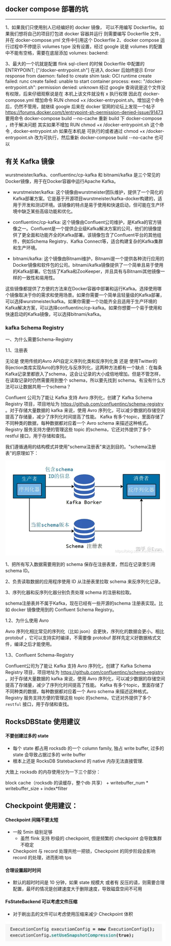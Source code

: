 ## docker compose 部署的坑
___
1、如果我们只使用别人已经编好的 docker 镜像， 可以不用编写 Dockerfile。如果我们想将自己的项目打包进 docker 容器并运行
则需要编写 Dockerfile 文件，并在 docker-compose.yml 文件中引用这个 Dockerfile 
2、docker compose 运行过程中不停提示 volumes type 没有设置，经过 google 说是 volumes 的配置中不能有空格，需要在底层添加
volumes:
  backend:

3、最大的一个坑就是配置 flink sql-client 的时候 Dockerfile 中配置的 ENTRYPOINT; ["/docker-entrypoint.sh"] 在进入 docker 后始终提示 Error response from daemon: failed to create shim task: OCI runtime create failed: runc create failed: unable to start container process: exec: "/docker-entrypoint.sh": permission denied: unknown
经过 google 查询说是这个文件没有权限，后来仔细观察说是在 本机上该文件就没有 x 执行权限
因此在 docker-compose.yml 增加命令 RUN chmod +x /docker-entrypoint.sh。增加这个命令后，仍然不管用，就继续 google
后来在 docker 官网的论坛上发现一个帖子 https://forums.docker.com/t/entrypoint-sh-permission-denied-issue/91473
要用命令 docker-compose build --no-cache 重新 build 下 docker-compose ，终于解决问题
其实如果不增加   RUN chmod +x /docker-entrypoint.sh 这个命令 , docker-entrypoint.sh 如果在本机是 可执行的或者通过 chmod +x /docker-entrypoint.sh 改为可执行，然后重新 docker-compose build --no-cache 也可以


## 有关 Kafka 镜像

wurstmeister/kafka、confluentinc/cp-kafka 和 bitnami/kafka 是三个常见的Docker镜像，用于在Docker容器中运行Apache Kafka。

* wurstmeister/kafka: 这个镜像由wurstmeister团队维护，提供了一个简化的Kafka部署方案。它是基于开源项目wurstmeister/kafka-docker构建的，适用于开发和测试环境。该镜像的特点是易于使用和快速启动，但可能在生产环境中缺乏某些高级功能和优化。

* confluentinc/cp-kafka: 这个镜像由Confluent公司维护，是Kafka的官方镜像之一。Confluent是一个提供企业级Kafka解决方案的公司，他们的镜像提供了更全面和功能齐全的Kafka部署。该镜像包含了Confluent平台的其他组件，例如Schema Registry、Kafka Connect等，适合构建复杂的Kafka集群和生产环境。

* bitnami/kafka: 这个镜像由Bitnami维护，Bitnami是一个提供各种流行应用的Docker镜像和软件包的公司。bitnami/kafka镜像提供了一个简单且易于使用的Kafka部署。它包括了Kafka和ZooKeeper，并且具有与Bitnami其他镜像一样的一致性和易用性。

这些镜像都提供了方便的方法来在Docker容器中部署和运行Kafka。选择使用哪个镜像取决于你的需求和使用场景。如果你需要一个简单且轻量级的Kafka部署，可以选择wurstmeister/kafka。如果你需要一个功能齐全且适用于生产环境的Kafka解决方案，可以选择confluentinc/cp-kafka。如果你想要一个易于使用和快速启动的Kafka镜像，可以选择bitnami/kafka。

### kafka Schema Registry
一、为什么需要Schema-Registry

1.1、注册表

无论是 使用传统的Avro API自定义序列化类和反序列化类 还是 使用Twitter的Bijection类库实现Avro的序列化与反序列化，这两种方法都有一个缺点：在每条Kafka记录里都嵌入了schema，这会让记录的大小成倍地增加。但是不管怎样，在读取记录时仍然需要用到整个 schema，所以要先找到 schema。有没有什么方法可以让数据共用一个schema？

Confluent 公司为了能让 Kafka 支持 Avro 序列化，创建了 Kafka Schema Registry 项目，项目地址为 https://github.com/confluentinc/schema-registry 。对于存储大量数据的 kafka 来说，使用 Avro 序列化，可以减少数据的存储空间提高了存储量，减少了序列化时间提高了性能。 Kafka 有多个topic，里面存储了不同种类的数据，每种数据都对应着一个 Avro schema 来描述这种格式。Registry 服务支持方便的管理这些 topic 的schema，它还对外提供了多个 restful 接口，用于存储和查找。


我们遵循通用的结构模式并使用"schema注册表"来达到目的。"schema注册表"的原理如下：

![schema-registry原理](../src/main/resources/imgs/kafka-schema-registry.png)

1、把所有写入数据需要用到的 schema 保存在注册表里，然后在记录里引用 schema ID。

2、负责读取数据的应用程序使用 ID 从注册表里拉取 schema 来反序列化记录。

3、序列化器和反序列化器分别负责处理 schema 的注册和拉取。

schema注册表并不属于Kafka，现在已经有一些开源的schema 注册表实现。比如 docker 镜像使用到的 Confluent Schema Registry。



1.2、为什么使用 Avro

Avro 序列化相比常见的序列化（比如 json）会更快，序列化的数据会更小。相比 protobuf ，它可以支持实时编译，不需要像 protobuf 那样先定义好数据格式文件，编译之后才能使用。



1.3、Confluent Schema-Registry

Confluent公司为了能让 Kafka 支持 Avro 序列化，创建了 Kafka Schema Registry 项目，项目地址为 https://github.com/confluentinc/schema-registry 。对于存储大量数据的 kafka 来说，使用 Avro 序列化，可以减少数据的存储空间提高了存储量，减少了序列化时间提高了性能。 Kafka 有多个topic，里面存储了不同种类的数据，每种数据都对应着一个 Avro schema 来描述这种格式。Registry 服务支持方便的管理这些 topic 的schema，它还对外提供了多个 `restful` 接口，用于存储和查找。


## RocksDBState 使用建议

#### 不要创建过多的 state

* 每个 state 都占用 rocksdb 的一个 column family, 独占 write buffer, 过多的 state 会导致占据过多的 write buffer
* 根本上还是 RocksDB Statebackend 的 native 内存无法直接管理.

大致上 rocksdb 的内存使用分为一下三个部分：

block cache（rocksdb 的读缓存，整个db 共享） + writebuffer_num * writebuffer_size + index*filter

## Checkpoint 使用建议：

#### Checkpoint 间隔不要太短

* 一般 5min 级别足够
  * 虽然 flink 支持 秒级的 checkpoint, 但是频繁的 checkpoint 会导致集群不稳定
* Checkpoint 与 record 处理共抢一把锁，Checkpoint 的同步阶段会影响 record 的处理，进而影响 tps 

#### 合理设置超时时间

* 默认的超时时间是 10 分钟，如果 state 规模大 或者有 反压的请，则需要合理配置，最坏的情况是创建速度大于删除速度，导致磁盘空间不可用

#### FsStateBackend 可以考虑文件压缩

* 对于刷出去的文件可以考虑使用压缩来减少 Checkpoint 体积

![fsStateBackend开启压缩](../src/main/resources/imgs/fsstatebacken1.png)

